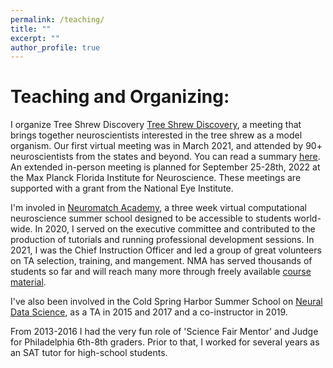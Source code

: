 ```yaml
---
permalink: /teaching/
title: ""
excerpt: ""
author_profile: true
---
```


# Teaching and Organizing:

I organize Tree Shrew Discovery [Tree Shrew Discovery](treeshrewdiscovery.com), a meeting that brings together neuroscientists interested in the tree shrew as a model organism. Our first virtual meeting was in March 2021, and attended by 90+ neuroscientists from the states and beyond. You can read a summary [here](https://www.ncbi.nlm.nih.gov/pmc/articles/PMC8317191/). An extended in-person meeting is planned for September 25-28th, 2022 at the Max Planck Florida Institute for Neuroscience. These meetings are supported with a grant from the National Eye Institute.

I'm involed in [Neuromatch Academy](https://www.neuromatchacademy.org/), a three week virtual computational neuroscience summer school designed to be accessible to students world-wide. In 2020, I served on the executive committee and contributed to the production of tutorials and running professional development sessions. In 2021, I was the Chief Instruction Officer and led a group of great volunteers on TA selection, training, and mangement. NMA has served thousands of students so far and will reach many more through freely available [course material]([https://www.neuromatchacademy.org/syllabus](https://academy.neuromatch.io/nma2021)). 

I've also been involved in the Cold Spring Harbor Summer School on [Neural Data Science](https://meetings.cshl.edu/courses.aspx?course=c-neudata&year=19), as a TA in 2015 and 2017 and a co-instructor in 2019.

From 2013-2016 I had the very fun role of 'Science Fair Mentor' and Judge for Philadelphia 6th-8th graders. Prior to that, I worked for several years as an SAT tutor for high-school students.
